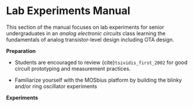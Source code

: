 # Lab Experiments Manual

This section of the manual focuses on lab experiments for senior undergraduates in an *analog electronic circuits* class learning the fundamentals of analog transistor-level design including OTA design. 

**Preparation**

* Students are encouraged to review {cite}`tsividis_first_2002` for good circuit prototyping and measurement practices.

* Familiarize yourself with the MOSbius platform by building the blinky and/or ring oscillator experiments

**Experiments**
```{tableofcontents}
```

```{bibliography}
```

